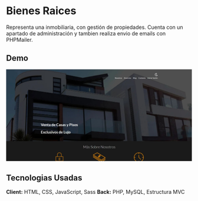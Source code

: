 
# Bienes Raices

Representa una inmobiliaria, con gestión de propiedades. Cuenta con un apartado de administración y tambien realiza envio de emails con PHPMailer.

## Demo

![WEB Image](assets/web.jpg)

## Tecnologias Usadas

**Client:** HTML, CSS, JavaScript, Sass
**Back:** PHP, MySQL, Estructura MVC
 
